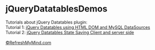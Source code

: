 # jQueryDatatablesDemos
Tutorials about jQuery Datatables plugin:<br>
Tutorial 1: <a href="http://refreshmymind.com/datatables-dom-php-ajax-mysql-datasources/">jQuery Datatables using HTML DOM and MySQL DataSources</a><br>
Tutorial 2: <a href="http://refreshmymind.com/datatables-state-saving-client-server-side/">jQuery Datatables State Saving Client and server side</a><br>
<br><a href="http://refreshmymind.com">&copy;RefreshMyMind.com</a>
